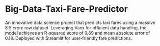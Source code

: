 # Big-Data-Taxi-Fare-Predictor
An innovative data science project that predicts taxi fares using a massive 8.5 crore row dataset. Leveraging Vaex for efficient data handling, the model achieves an R-squared score of 0.89 and mean absolute error of 0.18. Deployed with Streamlit for user-friendly fare predictions.
